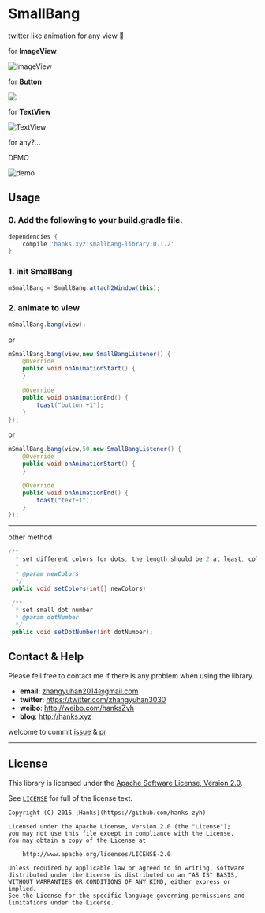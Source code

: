 # SmallBang
  twitter like animation for any view :heartbeat:


for **ImageView**

![ImageView](https://github.com/hanks-zyh/SmallBang/blob/master/screenshots/heart.gif)

for **Button**

![](https://github.com/hanks-zyh/SmallBang/blob/master/screenshots/button.gif)

for **TextView**

![TextView](https://github.com/hanks-zyh/SmallBang/blob/master/screenshots/text.gif)

for any?...

DEMO

![demo](https://github.com/hanks-zyh/SmallBang/blob/master/screenshots/demo.gif)


## Usage

### 0. Add the following to your build.gradle file.

```groovy
dependencies {
    compile 'hanks.xyz:smallbang-library:0.1.2'
}
```


### 1. init SmallBang
```java
mSmallBang = SmallBang.attach2Window(this);

```
### 2. animate to view
```java
mSmallBang.bang(view);
```
or

```java
mSmallBang.bang(view,new SmallBangListener() {
    @Override
    public void onAnimationStart() {
    }

    @Override
    public void onAnimationEnd() {
        toast("button +1");
    }
});
```
or

```java
mSmallBang.bang(view,50,new SmallBangListener() {
    @Override
    public void onAnimationStart() {
    }

    @Override
    public void onAnimationEnd() {
        toast("text+1");
    }
});
```

---
other method

```java
/**
  * set different colors for dots, the length should be 2 at least, colors[0] and colors[1] are Big Circle startColor and endColor;
  *
  * @param newColors
  */
 public void setColors(int[] newColors)

 /**
  * set small dot number
  * @param dotNumber
  */
 public void setDotNumber(int dotNumber);

```

## Contact & Help

Please fell free to contact me if there is any problem when using the library.

- **email**: zhangyuhan2014@gmail.com
- **twitter**: https://twitter.com/zhangyuhan3030
- **weibo**: http://weibo.com/hanksZyh
- **blog**: http://hanks.xyz

welcome to commit [issue](https://github.com/hanks-zyh/SmallBang/issues) & [pr](https://github.com/hanks-zyh/SmallBang/pulls)


---
## License

This library is licensed under the [Apache Software License, Version 2.0](http://www.apache.org/licenses/LICENSE-2.0).

See [`LICENSE`](LICENSE) for full of the license text.

    Copyright (C) 2015 [Hanks](https://github.com/hanks-zyh)

    Licensed under the Apache License, Version 2.0 (the "License");
    you may not use this file except in compliance with the License.
    You may obtain a copy of the License at

        http://www.apache.org/licenses/LICENSE-2.0

    Unless required by applicable law or agreed to in writing, software
    distributed under the License is distributed on an "AS IS" BASIS,
    WITHOUT WARRANTIES OR CONDITIONS OF ANY KIND, either express or implied.
    See the License for the specific language governing permissions and
    limitations under the License.
